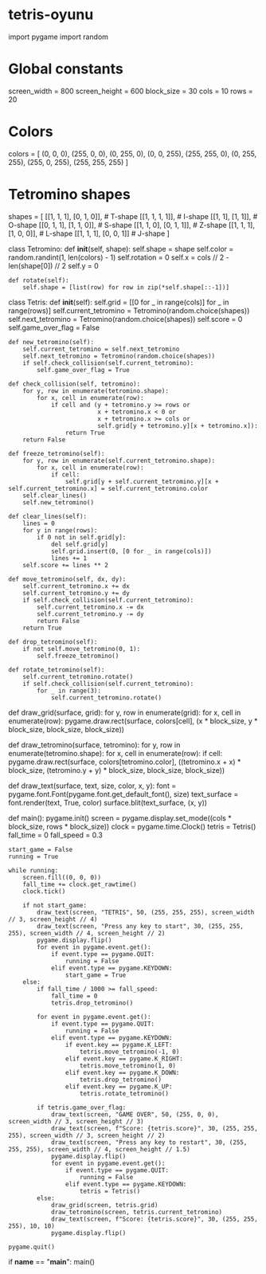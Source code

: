 # tetris-oyunu
import pygame
import random

# Global constants
screen_width = 800
screen_height = 600
block_size = 30
cols = 10
rows = 20

# Colors
colors = [
    (0, 0, 0),
    (255, 0, 0),
    (0, 255, 0),
    (0, 0, 255),
    (255, 255, 0),
    (0, 255, 255),
    (255, 0, 255),
    (255, 255, 255)
]

# Tetromino shapes
shapes = [
    [[1, 1, 1], [0, 1, 0]],  # T-shape
    [[1, 1, 1, 1]],          # I-shape
    [[1, 1], [1, 1]],        # O-shape
    [[0, 1, 1], [1, 1, 0]],  # S-shape
    [[1, 1, 0], [0, 1, 1]],  # Z-shape
    [[1, 1, 1], [1, 0, 0]],  # L-shape
    [[1, 1, 1], [0, 0, 1]]   # J-shape
]

class Tetromino:
    def __init__(self, shape):
        self.shape = shape
        self.color = random.randint(1, len(colors) - 1)
        self.rotation = 0
        self.x = cols // 2 - len(shape[0]) // 2
        self.y = 0

    def rotate(self):
        self.shape = [list(row) for row in zip(*self.shape[::-1])]

class Tetris:
    def __init__(self):
        self.grid = [[0 for _ in range(cols)] for _ in range(rows)]
        self.current_tetromino = Tetromino(random.choice(shapes))
        self.next_tetromino = Tetromino(random.choice(shapes))
        self.score = 0
        self.game_over_flag = False

    def new_tetromino(self):
        self.current_tetromino = self.next_tetromino
        self.next_tetromino = Tetromino(random.choice(shapes))
        if self.check_collision(self.current_tetromino):
            self.game_over_flag = True

    def check_collision(self, tetromino):
        for y, row in enumerate(tetromino.shape):
            for x, cell in enumerate(row):
                if cell and (y + tetromino.y >= rows or
                             x + tetromino.x < 0 or
                             x + tetromino.x >= cols or
                             self.grid[y + tetromino.y][x + tetromino.x]):
                    return True
        return False

    def freeze_tetromino(self):
        for y, row in enumerate(self.current_tetromino.shape):
            for x, cell in enumerate(row):
                if cell:
                    self.grid[y + self.current_tetromino.y][x + self.current_tetromino.x] = self.current_tetromino.color
        self.clear_lines()
        self.new_tetromino()

    def clear_lines(self):
        lines = 0
        for y in range(rows):
            if 0 not in self.grid[y]:
                del self.grid[y]
                self.grid.insert(0, [0 for _ in range(cols)])
                lines += 1
        self.score += lines ** 2

    def move_tetromino(self, dx, dy):
        self.current_tetromino.x += dx
        self.current_tetromino.y += dy
        if self.check_collision(self.current_tetromino):
            self.current_tetromino.x -= dx
            self.current_tetromino.y -= dy
            return False
        return True

    def drop_tetromino(self):
        if not self.move_tetromino(0, 1):
            self.freeze_tetromino()

    def rotate_tetromino(self):
        self.current_tetromino.rotate()
        if self.check_collision(self.current_tetromino):
            for _ in range(3):
                self.current_tetromino.rotate()

def draw_grid(surface, grid):
    for y, row in enumerate(grid):
        for x, cell in enumerate(row):
            pygame.draw.rect(surface, colors[cell], (x * block_size, y * block_size, block_size, block_size))

def draw_tetromino(surface, tetromino):
    for y, row in enumerate(tetromino.shape):
        for x, cell in enumerate(row):
            if cell:
                pygame.draw.rect(surface, colors[tetromino.color], ((tetromino.x + x) * block_size, (tetromino.y + y) * block_size, block_size, block_size))

def draw_text(surface, text, size, color, x, y):
    font = pygame.font.Font(pygame.font.get_default_font(), size)
    text_surface = font.render(text, True, color)
    surface.blit(text_surface, (x, y))

def main():
    pygame.init()
    screen = pygame.display.set_mode((cols * block_size, rows * block_size))
    clock = pygame.time.Clock()
    tetris = Tetris()
    fall_time = 0
    fall_speed = 0.3

    start_game = False
    running = True

    while running:
        screen.fill((0, 0, 0))
        fall_time += clock.get_rawtime()
        clock.tick()

        if not start_game:
            draw_text(screen, "TETRIS", 50, (255, 255, 255), screen_width // 3, screen_height // 4)
            draw_text(screen, "Press any key to start", 30, (255, 255, 255), screen_width // 4, screen_height // 2)
            pygame.display.flip()
            for event in pygame.event.get():
                if event.type == pygame.QUIT:
                    running = False
                elif event.type == pygame.KEYDOWN:
                    start_game = True
        else:
            if fall_time / 1000 >= fall_speed:
                fall_time = 0
                tetris.drop_tetromino()

            for event in pygame.event.get():
                if event.type == pygame.QUIT:
                    running = False
                elif event.type == pygame.KEYDOWN:
                    if event.key == pygame.K_LEFT:
                        tetris.move_tetromino(-1, 0)
                    elif event.key == pygame.K_RIGHT:
                        tetris.move_tetromino(1, 0)
                    elif event.key == pygame.K_DOWN:
                        tetris.drop_tetromino()
                    elif event.key == pygame.K_UP:
                        tetris.rotate_tetromino()

            if tetris.game_over_flag:
                draw_text(screen, "GAME OVER", 50, (255, 0, 0), screen_width // 3, screen_height // 3)
                draw_text(screen, f"Score: {tetris.score}", 30, (255, 255, 255), screen_width // 3, screen_height // 2)
                draw_text(screen, "Press any key to restart", 30, (255, 255, 255), screen_width // 4, screen_height // 1.5)
                pygame.display.flip()
                for event in pygame.event.get():
                    if event.type == pygame.QUIT:
                        running = False
                    elif event.type == pygame.KEYDOWN:
                        tetris = Tetris()
            else:
                draw_grid(screen, tetris.grid)
                draw_tetromino(screen, tetris.current_tetromino)
                draw_text(screen, f"Score: {tetris.score}", 30, (255, 255, 255), 10, 10)
                pygame.display.flip()

    pygame.quit()

if __name__ == "__main__":
    main()
